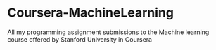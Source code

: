 # Coursera-MachineLearning
All my programming assignment submissions to the Machine learning course offered by Stanford University in Coursera
